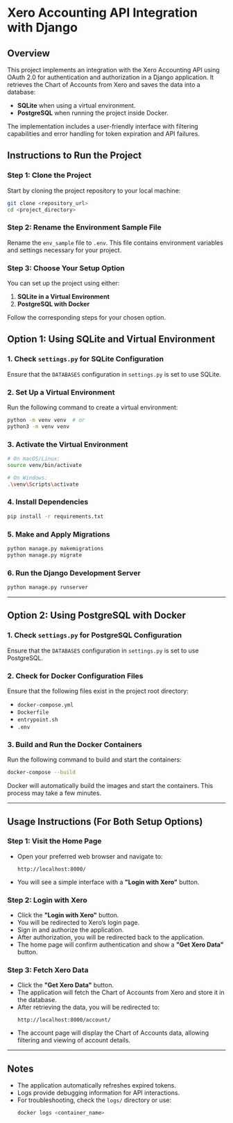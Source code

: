 # Xero Accounting API Integration with Django

## Overview
This project implements an integration with the Xero Accounting API using OAuth 2.0 for authentication and authorization in a Django application. It retrieves the Chart of Accounts from Xero and saves the data into a database:
- **SQLite** when using a virtual environment.
- **PostgreSQL** when running the project inside Docker.

The implementation includes a user-friendly interface with filtering capabilities and error handling for token expiration and API failures.

## Instructions to Run the Project

### Step 1: Clone the Project
Start by cloning the project repository to your local machine:
```bash
git clone <repository_url>
cd <project_directory>
```

### Step 2: Rename the Environment Sample File
Rename the `env_sample` file to `.env`. This file contains environment variables and settings necessary for your project.

### Step 3: Choose Your Setup Option
You can set up the project using either:
1. **SQLite in a Virtual Environment**
2. **PostgreSQL with Docker**

Follow the corresponding steps for your chosen option.

## Option 1: Using SQLite and Virtual Environment

### 1. Check `settings.py` for SQLite Configuration
Ensure that the `DATABASES` configuration in `settings.py` is set to use SQLite.

### 2. Set Up a Virtual Environment
Run the following command to create a virtual environment:
```bash
python -m venv venv  # or
python3 -m venv venv
```

### 3. Activate the Virtual Environment
```bash
# On macOS/Linux:
source venv/bin/activate

# On Windows:
.\venv\Scripts\activate
```

### 4. Install Dependencies
```bash
pip install -r requirements.txt
```

### 5. Make and Apply Migrations
```bash
python manage.py makemigrations
python manage.py migrate
```

### 6. Run the Django Development Server
```bash
python manage.py runserver
```

---

## Option 2: Using PostgreSQL with Docker

### 1. Check `settings.py` for PostgreSQL Configuration
Ensure that the `DATABASES` configuration in `settings.py` is set to use PostgreSQL.

### 2. Check for Docker Configuration Files
Ensure that the following files exist in the project root directory:
- `docker-compose.yml`
- `Dockerfile`
- `entrypoint.sh`
- `.env`

### 3. Build and Run the Docker Containers
Run the following command to build and start the containers:
```bash
docker-compose --build
```

Docker will automatically build the images and start the containers. This process may take a few minutes.

---

## Usage Instructions (For Both Setup Options)

### Step 1: Visit the Home Page
- Open your preferred web browser and navigate to:
  ```
  http://localhost:8000/
  ```
- You will see a simple interface with a **"Login with Xero"** button.

### Step 2: Login with Xero
- Click the **"Login with Xero"** button.
- You will be redirected to Xero’s login page.
- Sign in and authorize the application.
- After authorization, you will be redirected back to the application.
- The home page will confirm authentication and show a **"Get Xero Data"** button.

### Step 3: Fetch Xero Data
- Click the **"Get Xero Data"** button.
- The application will fetch the Chart of Accounts from Xero and store it in the database.
- After retrieving the data, you will be redirected to:
  ```
  http://localhost:8000/account/
  ```
- The account page will display the Chart of Accounts data, allowing filtering and viewing of account details.

---

## Notes
- The application automatically refreshes expired tokens.
- Logs provide debugging information for API interactions.
- For troubleshooting, check the `logs/` directory or use:
  ```bash
  docker logs <container_name>
  ```

